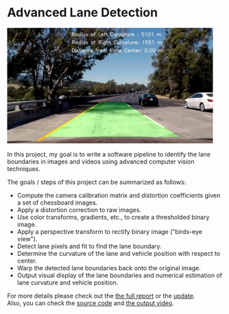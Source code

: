 # Advanced Lane Detection

<img src="output_images/test5_out.jpg" width="480" alt="Combined Image" />

In this project, my goal is to write a software pipeline to identify the lane boundaries in images and videos using advanced computer vision techniques.

The goals / steps of this project can be summarized as follows: 

* Compute the camera calibration matrix and distortion coefficients given a set of chessboard images.
* Apply a distortion correction to raw images.
* Use color transforms, gradients, etc., to create a thresholded binary image.
* Apply a perspective transform to rectify binary image ("birds-eye view").
* Detect lane pixels and fit to find the lane boundary.
* Determine the curvature of the lane and vehicle position with respect to center.
* Warp the detected lane boundaries back onto the original image.
* Output visual display of the lane boundaries and numerical estimation of lane curvature and vehicle position.

For more details please check out the [the full report](https://github.com/wafarag/Advanced-Lane-Detection/blob/master/P4%20Advanced%20Lane%20Detection%20Project%20Report%20ver%201.0.pdf) or the [update](https://github.com/wafarag/Advanced-Lane-Detection/blob/master/Update%20P3%20Report.pdf). <br>
Also, you can check the [source code](https://github.com/wafarag/Advanced-Lane-Detection/blob/master/P4%20AdvLane3.py) and [the output video](https://github.com/wafarag/Advanced-Lane-Detection/blob/master/project_video_output_new.mp4).
